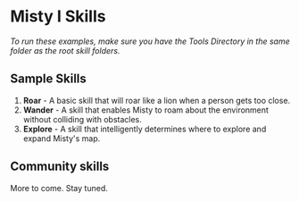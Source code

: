 # Misty I Skills
_To run these examples, make sure you have the Tools Directory in the same folder as the root skill folders._

## Sample Skills

1. __Roar__ - A basic skill that will roar like a lion when a person gets too close.
2. __Wander__ - A skill that enables Misty to roam about the environment without colliding with obstacles.
3. __Explore__ - A skill that intelligently determines where to explore and expand Misty's map.

## Community skills

More to come. Stay tuned.
